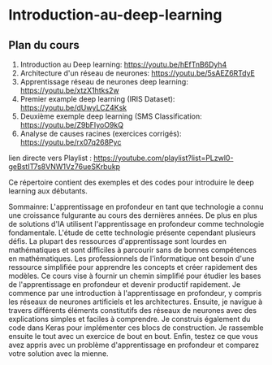 # Introduction-au-deep-learning

## Plan du cours

1. Introduction au Deep learning: https://youtu.be/hEfTnB6Dyh4
2. Architecture d'un réseau de neurones: https://youtu.be/5sAEZ6RTdyE
3. Apprentissage réseau de neurones deep learning: https://youtu.be/xtzX1htks2w
4. Premier example deep learning (IRIS Dataset): https://youtu.be/dUwyLCZ4Ksk
5. Deuxième exemple deep learning (SMS Classification: https://youtu.be/Z9bFIyoO9kQ
6. Analyse de causes racines (exercices corrigés): https://youtu.be/rx07q268Pyc

lien directe vers Playlist : https://youtube.com/playlist?list=PLzwl0-geBstIT7s8VNW1Vz76ueSKrbukp


Ce répertoire contient des exemples et des codes pour introduire le deep learning aux débutants.

Sommainre: L'apprentissage en profondeur en tant que technologie a connu une croissance fulgurante au cours des dernières années. De plus en plus de solutions d'IA utilisent l'apprentissage en profondeur comme technologie fondamentale. L'étude de cette technologie présente cependant plusieurs défis. La plupart des ressources d'apprentissage sont lourdes en mathématiques et sont difficiles à parcourir sans de bonnes compétences en mathématiques. Les professionnels de l'informatique ont besoin d'une ressource simplifiée pour apprendre les concepts et créer rapidement des modèles. Ce cours vise à fournir un chemin simplifié pour étudier les bases de l'apprentissage en profondeur et devenir productif rapidement. Je commence par une introduction à l'apprentissage en profondeur, y compris les réseaux de neurones artificiels et les architectures. Ensuite, je navigue à travers différents éléments constitutifs des réseaux de neurones avec des explications simples et faciles à comprendre. Je construis également du code dans Keras pour implémenter ces blocs de construction. Je rassemble ensuite le tout avec un exercice de bout en bout. Enfin, testez ce que vous avez appris avec un problème d'apprentissage en profondeur et comparez votre solution avec la mienne.
